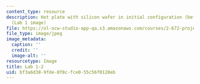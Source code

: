 ```yaml
---
content_type: resource
description: Hot plate with silicon wafer in initial configuration (before heating).
  (Lab 1 image)
file: https://ol-ocw-studio-app-qa.s3.amazonaws.com/courses/2-672-project-laboratory-spring-2009/bf3a6d389fde0f8cfce055c56f0128eb_lab12.jpg
file_type: image/jpeg
image_metadata:
  caption: ''
  credit: ''
  image-alt: ''
resourcetype: Image
title: Lab 1-2
uid: bf3a6d38-9fde-0f8c-fce0-55c56f0128eb
---
```

